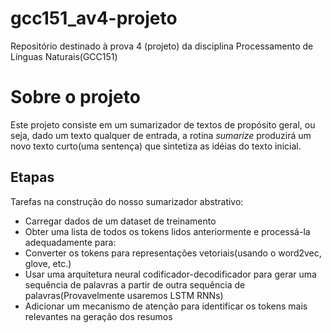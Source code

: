 # gcc151_av4-projeto
Repositório destinado à prova 4 (projeto) da disciplina Processamento de Línguas Naturais(GCC151)

# Sobre o projeto
Este projeto consiste em um sumarizador de textos de propósito geral, ou seja, dado um texto qualquer de entrada, a rotina <em>sumarize</em> produzirá um novo texto curto(uma sentença) que sintetiza as idéias do texto inicial.

## Etapas

Tarefas na construção do nosso sumarizador abstrativo:
 - Carregar dados de um dataset de treinamento
 - Obter uma lista de todos os tokens lidos anteriormente e processá-la adequadamente para:
 - Converter os tokens para representações vetoriais(usando o word2vec, glove, etc.)
 - Usar uma arquitetura neural codificador-decodificador para gerar uma sequência de palavras a partir de outra sequência de palavras(Provavelmente usaremos LSTM RNNs)
 - Adicionar um mecanismo de atenção para identificar os tokens mais relevantes na geração dos resumos
